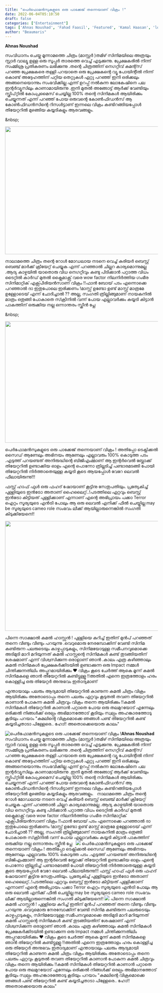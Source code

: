 ```yaml
---
title: "പെർഫോമൻസുകളുടെ ഒരു പാക്കേജ് തന്നെയാണ് വിക്രം !"
date: 2022-06-04T05:10:50
draft: false
categories: ["Entertainment"]
tags: ['Ahnas Noushad', 'Fahad Faasil', 'Featured', 'Kamal Haasan', 'lokesh kanagaraj', 'Vijay Sethupathi']
author: "Beaumaris"
---
```


<strong>Ahnas Noushad</strong>

സംവിധാനം ചെയ്ത മൂന്നാമത്തെ ചിത്രം (മാസ്റ്റർ )തമിഴ് സിനിമയിലെ അത്രയും സ്റ്റാർ വാല്യൂ ഉള്ള ഒരു സൂപ്പർ താരത്തെ വെച്ച് എടുക്കുന്നു. പ്രേക്ഷകരിൽ നിന്ന് സംമ്മിശ്ര പ്രതികരണം ലഭിക്കുന്നു .തന്റെ ചിത്രത്തിന് നെഗറ്റീവ് കമന്റ്സ് പറഞ്ഞ പ്രേക്ഷകരെ തള്ളി പറയാതെ ഒരു പ്രേക്ഷകന്റെ വ്യൂ പോയിന്റിൽ നിന്ന് കൊണ്ട് അദ്ദേഹത്തിന് പറ്റിയ തെറ്റുകൾ ഏറ്റു പറഞ്ഞ് ഇനി ഒരിക്കലും അങ്ങനെയൊന്നും സംഭവിക്കില്ല എന്ന് ഉറപ്പ് നൽകുന്ന ലോകേഷിനെ പല ഇന്റർവ്യൂസിലും കാണാമായിരുന്നു .ഇനി മുതൽ അങ്ങോട്ട് ആർക്ക് വേണ്ടിയും സ്ക്രിപ്റ്റിൽ കോംപ്രമൈസ് ചെയ്യില്ല 100% തന്റെ സിനിമകൾ ആയിരിക്കും ചെയ്യുന്നത് എന്ന് പറഞ്ഞ് പോയ ഒരുവന്റെ കോൺഫിഡൻസ് ആ കോൺഫിഡൻസിന്റെ റിസൾട്ടാണ് ഇന്നലെ വിക്രം കണ്ടിറങ്ങിയപ്പോൾ തിയേറ്ററിൽ മുഴങ്ങിയ കയ്യടികളും ആരവങ്ങളും.

&amp;nbsp;

<img class="wp-image-337665 aligncenter" src="https://cdn.boolokam.com/articles/2022/06/fwfwff.jpg" alt="" width="801" height="421" />

നാലാമത്തെ ചിത്രം തന്റെ റോൾ മോഡലായ നടനെ വെച്ച് കരിയർ ബെസ്റ്റ് ബെഞ്ച് മാർക്ക് ക്രീയേറ്റ് ചെയ്യുക എന്ന് പറഞ്ഞാൽ ചില്ലറ കാര്യമൊന്നുമല്ല .ആദ്യ കാഴ്ചയിൽ യാതൊരു വിധ നെഗറ്റീവും കണ്ടു പിടിക്കാൻ പറ്റാത്ത വിധം ടൈറ്റിൽ കാർഡ് മുതൽ ക്ലൈമാക്സ്‌ വരെ wow factor നിലനിർത്തിയ ഗംഭീര സിനിമാറ്റിക് എക്സ്പീരിയൻസാണ് വിക്രം !!ഫാൻ ബോയ് പടം എന്നൊക്കെ പറഞ്ഞാൽ ദാ ഇതുപോലെ ഇരിക്കണം !മാസ്സ് ഉണ്ടോ ഉണ്ട് മാസ്സ് മാത്രമേ ഉള്ളോടെയ് എന്ന് ചോദിച്ചാൽ ?? അല്ല, സംഗതി ത്രില്ലിങ്ങുമാണ് നായകനിൽ മാത്രം ഒതുങ്ങി പോകാതെ സ്‌ക്രീനിൽ വന്ന് പോയ എല്ലാവർക്കും കയ്യടി കിട്ടാൻ പാകത്തിന് ഒരുക്കിയ നല്ല ഒന്നാന്തരം സ്ക്രീൻ പ്ലേ

&amp;nbsp;

<img class="size-full wp-image-337666 aligncenter" src="https://cdn.boolokam.com/articles/2022/06/tthh.jpg" alt="" width="750" height="400" />

പെർഫോമൻസുകളുടെ ഒരു പാക്കേജ് തന്നെയാണ് വിക്രം ! അതിപ്പോ ടെക്നിക്കൽ സൈഡ് ആണേലും അഭിനയം ആണേലും എല്ലാവരും 100% കൊടുത്ത പടം .എടുത്ത് പറയണ്ടത് അനിരുദ്ധിന്റെ ബിജിഎംമ്മാണ് ആ ഇന്റർവെൽ ബ്ലോക്ക് തിയേറ്ററിൽ ഉണ്ടാക്കിയ ഓളം എന്റെ പൊന്നോ ത്രില്ലടിച്ച് പണ്ടാരമടങ്ങി പോയി
തിയേറ്ററിൽ നിർത്താതെയുള്ള കയ്യടി കൂടെ ആയപ്പോൾ വേറേ ലെവൽ ഫീലായിരുന്നു!!!

ഫസ്റ്റ് ഹാഫ് ഫുൾ ഒരു ഫഹദ് ഷോയാണ് കൂട്ടിനു സേതുപതിയും. പ്രത്യേകിച്ച് പുള്ളിയുടെ ഇൻട്രോ അതാണ് ഹൈലൈറ്റ്..!പടത്തിലെ ഏറ്റവും ബെസ്റ്റ് ഇൻട്രോ കിട്ടിയത് പുള്ളിക്കാണ് എന്നാണ് എന്റെ അഭിപ്രായം പക്കാ Terror ഐറ്റം സൂര്യയുടെ എൻട്രി പോലും ആ ഒരു ലെവൽ എനിക്ക് ഫീൽ ചെയ്തില്ല may be സൂര്യയുടെ cameo role സംഭവം ലീക്ക് ആയില്ലാരുന്നെങ്കിൽ സംഗതി കിടുക്കിയേനെ!!

<img class="size-full wp-image-337667 aligncenter" src="https://cdn.boolokam.com/articles/2022/06/hhyy.jpg" alt="" width="665" height="362" />

പിന്നെ സാക്ഷാൽ കമൽ ഹാസ്സൻ ! പുള്ളിയെ കുറിച്ച് ഇതിന് മുൻപ് പറഞ്ഞത് തന്നെ വീണ്ടും വീണ്ടും പറയുന്നു .വെറുമൊരു നേരമ്പോക്കിന് വേണ്ടി സിനിമ കണ്ടിരുന്ന പലരുടെയും കാഴ്ചപ്പാടുകളും, സിനിമയോടുള്ള സമീപനവുമൊക്കെ അടിമുടി മാറി മറിയുന്നത് കമൽ ഹാസ്സന്റെ സിനിമകൾ കണ്ട് തുടങ്ങിയതിന് ശേഷമാണ് എന്ന് വിശ്വസിക്കുന്ന ഒരാളാണ് ഞാൻ .കാലം എത്ര കഴിഞ്ഞാലും കമൽ സിനിമകൾ പ്രേക്ഷകർക്കിടയിൽ ഉണ്ടാക്കുന്ന ഒരു Impact നമ്മൾ ചിന്തിക്കുന്നതിലിം അപ്പുറമായിരിക്കും ❤️ വിക്രം കൂടെ ചേർത്ത് ആകെ മൂന്ന് കമൽ സിനിമകളെ ഞാൻ തിയേറ്ററിൽ കണ്ടിട്ടുള്ളൂ !!അതിൽ എന്നെ ഇത്രത്തോളം ഹരം കൊള്ളിച്ച ഒരു തിയേറ്റർ അനുഭവം ഇതാദ്യമാണ്

എന്തായാലും പലരും ആദ്യമായി തിയേറ്ററിൽ കാണുന്ന കമൽ ചിത്രം വിക്രം ആയിരിക്കും അതോടൊപ്പം തന്നെ പലരും ഏറ്റവും കൂടുതൽ തവണ തിയേറ്ററിൽ കാണാൻ പോകുന്ന കമൽ ചിത്രവും വിക്രം തന്നെ ആയിരിക്കും !!കമൽ സിനിമകൾ തിയേറ്ററിൽ കാണാൻ പറ്റാതെ പോയ ഒരു തലമുറയോട്
എന്നേലും ഒരിക്കൽ നിങ്ങൾക്ക് ഒരല്പം അഭിമാനത്തോട് കൂടിയും സ്വല്പം അഹങ്കാരത്തോടു കൂടിയും പറയാം
"കമലിന്റെ വിക്രമൊക്കെ ഞങ്ങൾ പണ്ട് തിയേറ്ററിൽ കണ്ട് കയ്യടിച്ചതാടാ പിള്ളേരെ.. ഹോ!! അതൊക്കെയൊരു കാലം"


![പെർഫോമൻസുകളുടെ ഒരു പാക്കേജ് തന്നെയാണ് വിക്രം !](https://cdn.boolokam.com/articles/2022/06/fwfwff.jpg)**Ahnas Noushad** സംവിധാനം ചെയ്ത മൂന്നാമത്തെ ചിത്രം (മാസ്റ്റർ )തമിഴ് സിനിമയിലെ അത്രയും സ്റ്റാർ വാല്യൂ ഉള്ള ഒരു സൂപ്പർ താരത്തെ വെച്ച് എടുക്കുന്നു. പ്രേക്ഷകരിൽ നിന്ന് സംമ്മിശ്ര പ്രതികരണം ലഭിക്കുന്നു .തന്റെ ചിത്രത്തിന് നെഗറ്റീവ് കമന്റ്സ് പറഞ്ഞ പ്രേക്ഷകരെ തള്ളി പറയാതെ ഒരു പ്രേക്ഷകന്റെ വ്യൂ പോയിന്റിൽ നിന്ന് കൊണ്ട് അദ്ദേഹത്തിന് പറ്റിയ തെറ്റുകൾ ഏറ്റു പറഞ്ഞ് ഇനി ഒരിക്കലും അങ്ങനെയൊന്നും സംഭവിക്കില്ല എന്ന് ഉറപ്പ് നൽകുന്ന ലോകേഷിനെ പല ഇന്റർവ്യൂസിലും കാണാമായിരുന്നു .ഇനി മുതൽ അങ്ങോട്ട് ആർക്ക് വേണ്ടിയും സ്ക്രിപ്റ്റിൽ കോംപ്രമൈസ് ചെയ്യില്ല 100% തന്റെ സിനിമകൾ ആയിരിക്കും ചെയ്യുന്നത് എന്ന് പറഞ്ഞ് പോയ ഒരുവന്റെ കോൺഫിഡൻസ് ആ കോൺഫിഡൻസിന്റെ റിസൾട്ടാണ് ഇന്നലെ വിക്രം കണ്ടിറങ്ങിയപ്പോൾ തിയേറ്ററിൽ മുഴങ്ങിയ കയ്യടികളും ആരവങ്ങളും. &nbsp; നാലാമത്തെ ചിത്രം തന്റെ റോൾ മോഡലായ നടനെ വെച്ച് കരിയർ ബെസ്റ്റ് ബെഞ്ച് മാർക്ക് ക്രീയേറ്റ് ചെയ്യുക എന്ന് പറഞ്ഞാൽ ചില്ലറ കാര്യമൊന്നുമല്ല .ആദ്യ കാഴ്ചയിൽ യാതൊരു വിധ നെഗറ്റീവും കണ്ടു പിടിക്കാൻ പറ്റാത്ത വിധം ടൈറ്റിൽ കാർഡ് മുതൽ ക്ലൈമാക്സ്‌ വരെ wow factor നിലനിർത്തിയ ഗംഭീര സിനിമാറ്റിക് എക്സ്പീരിയൻസാണ് വിക്രം !!ഫാൻ ബോയ് പടം എന്നൊക്കെ പറഞ്ഞാൽ ദാ ഇതുപോലെ ഇരിക്കണം !മാസ്സ് ഉണ്ടോ ഉണ്ട് മാസ്സ് മാത്രമേ ഉള്ളോടെയ് എന്ന് ചോദിച്ചാൽ ?? അല്ല, സംഗതി ത്രില്ലിങ്ങുമാണ് നായകനിൽ മാത്രം ഒതുങ്ങി പോകാതെ സ്‌ക്രീനിൽ വന്ന് പോയ എല്ലാവർക്കും കയ്യടി കിട്ടാൻ പാകത്തിന് ഒരുക്കിയ നല്ല ഒന്നാന്തരം സ്ക്രീൻ പ്ലേ &nbsp; ![](https://cdn.boolokam.com/articles/2022/06/tthh.jpg) പെർഫോമൻസുകളുടെ ഒരു പാക്കേജ് തന്നെയാണ് വിക്രം ! അതിപ്പോ ടെക്നിക്കൽ സൈഡ് ആണേലും അഭിനയം ആണേലും എല്ലാവരും 100% കൊടുത്ത പടം .എടുത്ത് പറയണ്ടത് അനിരുദ്ധിന്റെ ബിജിഎംമ്മാണ് ആ ഇന്റർവെൽ ബ്ലോക്ക് തിയേറ്ററിൽ ഉണ്ടാക്കിയ ഓളം എന്റെ പൊന്നോ ത്രില്ലടിച്ച് പണ്ടാരമടങ്ങി പോയി തിയേറ്ററിൽ നിർത്താതെയുള്ള കയ്യടി കൂടെ ആയപ്പോൾ വേറേ ലെവൽ ഫീലായിരുന്നു!!! ഫസ്റ്റ് ഹാഫ് ഫുൾ ഒരു ഫഹദ് ഷോയാണ് കൂട്ടിനു സേതുപതിയും. പ്രത്യേകിച്ച് പുള്ളിയുടെ ഇൻട്രോ അതാണ് ഹൈലൈറ്റ്..!പടത്തിലെ ഏറ്റവും ബെസ്റ്റ് ഇൻട്രോ കിട്ടിയത് പുള്ളിക്കാണ് എന്നാണ് എന്റെ അഭിപ്രായം പക്കാ Terror ഐറ്റം സൂര്യയുടെ എൻട്രി പോലും ആ ഒരു ലെവൽ എനിക്ക് ഫീൽ ചെയ്തില്ല may be സൂര്യയുടെ cameo role സംഭവം ലീക്ക് ആയില്ലാരുന്നെങ്കിൽ സംഗതി കിടുക്കിയേനെ!! ![](https://cdn.boolokam.com/articles/2022/06/hhyy.jpg) പിന്നെ സാക്ഷാൽ കമൽ ഹാസ്സൻ ! പുള്ളിയെ കുറിച്ച് ഇതിന് മുൻപ് പറഞ്ഞത് തന്നെ വീണ്ടും വീണ്ടും പറയുന്നു .വെറുമൊരു നേരമ്പോക്കിന് വേണ്ടി സിനിമ കണ്ടിരുന്ന പലരുടെയും കാഴ്ചപ്പാടുകളും, സിനിമയോടുള്ള സമീപനവുമൊക്കെ അടിമുടി മാറി മറിയുന്നത് കമൽ ഹാസ്സന്റെ സിനിമകൾ കണ്ട് തുടങ്ങിയതിന് ശേഷമാണ് എന്ന് വിശ്വസിക്കുന്ന ഒരാളാണ് ഞാൻ .കാലം എത്ര കഴിഞ്ഞാലും കമൽ സിനിമകൾ പ്രേക്ഷകർക്കിടയിൽ ഉണ്ടാക്കുന്ന ഒരു Impact നമ്മൾ ചിന്തിക്കുന്നതിലിം അപ്പുറമായിരിക്കും ❤️ വിക്രം കൂടെ ചേർത്ത് ആകെ മൂന്ന് കമൽ സിനിമകളെ ഞാൻ തിയേറ്ററിൽ കണ്ടിട്ടുള്ളൂ !!അതിൽ എന്നെ ഇത്രത്തോളം ഹരം കൊള്ളിച്ച ഒരു തിയേറ്റർ അനുഭവം ഇതാദ്യമാണ് എന്തായാലും പലരും ആദ്യമായി തിയേറ്ററിൽ കാണുന്ന കമൽ ചിത്രം വിക്രം ആയിരിക്കും അതോടൊപ്പം തന്നെ പലരും ഏറ്റവും കൂടുതൽ തവണ തിയേറ്ററിൽ കാണാൻ പോകുന്ന കമൽ ചിത്രവും വിക്രം തന്നെ ആയിരിക്കും !!കമൽ സിനിമകൾ തിയേറ്ററിൽ കാണാൻ പറ്റാതെ പോയ ഒരു തലമുറയോട് എന്നേലും ഒരിക്കൽ നിങ്ങൾക്ക് ഒരല്പം അഭിമാനത്തോട് കൂടിയും സ്വല്പം അഹങ്കാരത്തോടു കൂടിയും പറയാം "കമലിന്റെ വിക്രമൊക്കെ ഞങ്ങൾ പണ്ട് തിയേറ്ററിൽ കണ്ട് കയ്യടിച്ചതാടാ പിള്ളേരെ.. ഹോ!! അതൊക്കെയൊരു കാലം"
